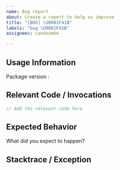 ```yaml
---
name: Bug report
about: Create a report to help us improve
title: "[BUG] \U0001F41B"
labels: "bug \U0001F41B"
assignees: candoumbe

---
```


## Usage Information ##

Package version : 

## Relevant Code / Invocations
```csharp
// Add the relevant code here
```
     
## Expected Behavior
What did you expect to happen?


## Stacktrace / Exception
```
```
